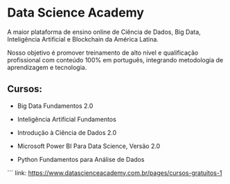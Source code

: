 # Data Science Academy

A maior plataforma de ensino online de Ciência de Dados, Big Data, Inteligência Artificial e Blockchain da América Latina. 

Nosso objetivo é promover treinamento de alto nível e qualificação profissional com conteúdo 100% em português, integrando metodologia de aprendizagem e tecnologia.

## Cursos:

- Big Data Fundamentos 2.0

- Inteligência Artificial Fundamentos

- Introdução à Ciência de Dados 2.0

- Microsoft Power BI Para Data Science, Versão 2.0

- Python Fundamentos para Análise de Dados

´´´ link: https://www.datascienceacademy.com.br/pages/cursos-gratuitos-1
